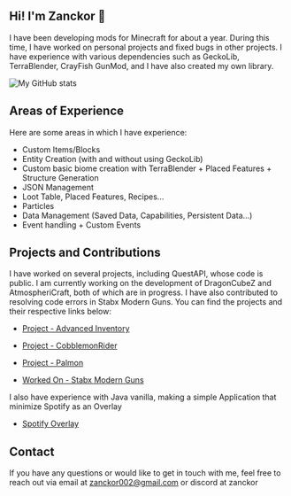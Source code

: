 
## Hi! I'm Zanckor 👋

I have been developing mods for Minecraft for about a year. During this time, I have worked on personal projects and fixed bugs in other projects. I have experience with various dependencies such as GeckoLib, TerraBlender, CrayFish GunMod, and I have also created my own library.


  <img alt="My GitHub stats" src="https://github-readme-stats.vercel.app/api?username=Zanckor&show_icons=true&hide_border=false&title_color=ff652f&icon_color=FFE400&bg_color=09131B&text_color=ffffff&border_color=0c1a25"/>


## Areas of Experience

Here are some areas in which I have experience:

- Custom Items/Blocks
- Entity Creation (with and without using GeckoLib)
- Custom basic biome creation with TerraBlender + Placed Features + Structure Generation
- JSON Management
- Loot Table, Placed Features, Recipes...
- Particles
- Data Management (Saved Data, Capabilities, Persistent Data...)
- Event handling + Custom Events

## Projects and Contributions

I have worked on several projects, including QuestAPI, whose code is public. I am currently working on the development of DragonCubeZ and AtmospheriCraft, both of which are in progress. I have also contributed to resolving code errors in Stabx Modern Guns. You can find the projects and their respective links below:
- [Project - Advanced Inventory](https://github.com/Zanckor/Advanced-Inventory)
- [Project - CobblemonRider](https://github.com/Zanckor/CobblemonRider/tree/master)
- [Project - Palmon](https://github.com/Zanckor/PalmonWiki/wiki)
  
- [Worked On - Stabx Modern Guns](https://github.com/Stabilizer360/Stabx_Modern_Guns_1.19.3)

I also have experience with Java vanilla, making a simple Application that minimize Spotify as an Overlay
- [Spotify Overlay](https://github.com/Zanckor/OverlaySpotify)

## Contact

If you have any questions or would like to get in touch with me, feel free to reach out via email at zanckor002@gmail.com or discord at zanckor
